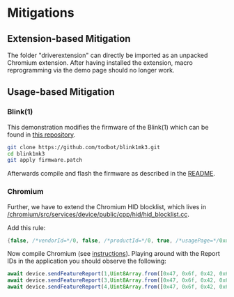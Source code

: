 # Mitigations

## Extension-based Mitigation

The folder "driverextension" can directly be imported as an unpacked Chromium extension.
After having installed the extension, macro reprogramming via the demo page should no longer work.

## Usage-based Mitigation

### Blink(1)

This demonstration modifies the firmware of the Blink(1) which can be found in [this repository](https://github.com/todbot/blink1mk3).

```bash
git clone https://github.com/todbot/blink1mk3.git
cd blink1mk3
git apply firmware.patch
```
Afterwards compile and flash the firmware as described in the [README](https://github.com/todbot/blink1mk3/blob/master/firmware/README.md).

### Chromium

Further, we have to extend the Chromium HID blocklist, which lives in [/chromium/src/services/device/public/cpp/hid/hid_blocklist.cc](https://chromium.googlesource.com/chromium/src/+/aedde69d0f67167086e02ca541ed0a98c80d3fd3/services/device/public/cpp/hid/hid_blocklist.cc).

Add this rule:
```cpp
{false, /*vendorId=*/0, false, /*productId=*/0, true, /*usagePage=*/0xdead, false, /*usageID=*/0, false, /*reportId=*/0, HidBlocklist::ReportType::kReportTypeAny}
```

Now compile Chromium (see [instructions](https://chromium.googlesource.com/chromium/src/+/HEAD/docs/linux/build_instructions.md)).
Playing around with the Report IDs in the application you should observe the following:

```js
await device.sendFeatureReport(1,Uint8Array.from([0x47, 0x6f, 0x42, 0x6f, 0x6f, 0x74, 0])); // this works
await device.sendFeatureReport(3,Uint8Array.from([0x47, 0x6f, 0x42, 0x6f, 0x6f, 0x74, 0])); // this does not
await device.sendFeatureReport(4,Uint8Array.from([0x47, 0x6f, 0x42, 0x6f, 0x6f, 0x74, 0])); // this does not
```
